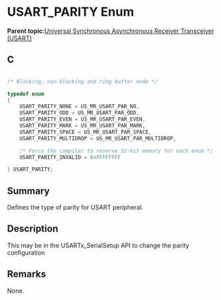 # USART\_PARITY Enum

**Parent topic:**[Universal Synchronous Asynchronous Receiver Transceiver \(USART\)](GUID-5ED4F08A-8227-486D-9727-78BD47CA0866.md)

## C

```c

/* Blocking, non-blocking and ring buffer mode */

typedef enum
{
    USART_PARITY_NONE = US_MR_USART_PAR_NO,
    USART_PARITY_ODD = US_MR_USART_PAR_ODD,
    USART_PARITY_EVEN = US_MR_USART_PAR_EVEN,
    USART_PARITY_MARK = US_MR_USART_PAR_MARK,
    USART_PARITY_SPACE = US_MR_USART_PAR_SPACE,
    USART_PARITY_MULTIDROP = US_MR_USART_PAR_MULTIDROP,

    /* Force the compiler to reserve 32-bit memory for each enum */
    USART_PARITY_INVALID = 0xFFFFFFFF

} USART_PARITY;

```

## Summary

Defines the type of parity for USART peripheral.

## Description

This may be in the USARTx\_SerialSetup API to change the parity configuration

## Remarks

None.

